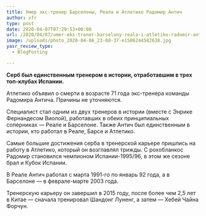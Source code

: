 ```yaml
---
title: Умер экс-тренер Барселоны, Реала и Атлетико Радомир Антич
author: xfr
type: post
date: 2020-04-07T07:29:53+00:00
url: /2020/04/07/umer-eks-trener-barselony-reala-i-atletiko-radomir-antich/
image: /uploads/photo_2020-04-06_23-08-37-e1586244582638.jpg
yasr_review_type:
  - BlogPosting

---
```

**Серб был единственным тренером в истории, отработавшим в трех топ-клубах Испании.**

Атлетико объявил о смерти в возрасте 71 года экс-тренера команды Радомира Антича. Причины не уточняются.

Специалист стал одним из двух тренеров в истории (вместе с Энрике Фернандесом Виолой), работавших в обеих принципиальных соперниках &#8212; Реале и Барселоне. Также Антич был единственным в истории, кто работал в Реале, Барсе и Атлетико.

Самые большие достижения серба в тренерской карьере пришлись на работу в Атлетико, который он возглавлял трижды. С рохобланкос Радомир становился чемпионом Испании-1995/96, в этом же сезоне брал и Кубок Испании.

В Реале Антич работал с марта 1991-го по январь 92 года, а в Барселоне &#8212; в феврале-марте 2003 года.

Тренерскую карьеру он завершил в 2015 году, после более чем 2,5 лет в Китае &#8212; сначала тренировал Шандонг Луненг, а затем &#8212; Хебей Чайна Форчун.